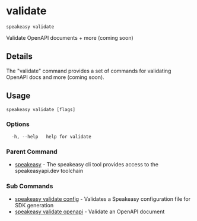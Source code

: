 # validate  
`speakeasy validate`  


Validate OpenAPI documents + more (coming soon)  

## Details

The "validate" command provides a set of commands for validating OpenAPI docs and more (coming soon).

## Usage

```
speakeasy validate [flags]
```

### Options

```
  -h, --help   help for validate
```

### Parent Command

* [speakeasy](../README.md)	 - The speakeasy cli tool provides access to the speakeasyapi.dev toolchain
### Sub Commands

* [speakeasy validate config](config.md)	 - Validates a Speakeasy configuration file for SDK generation
* [speakeasy validate openapi](openapi.md)	 - Validate an OpenAPI document
